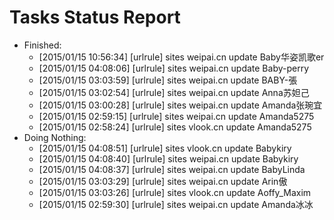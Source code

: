 Tasks Status Report
============

* Finished:
    * [2015/01/15 10:56:34] [urlrule] sites weipai.cn update Baby华姿凯歌er
    * [2015/01/15 04:08:06] [urlrule] sites weipai.cn update Baby-perry
    * [2015/01/15 03:03:59] [urlrule] sites weipai.cn update BABY-張
    * [2015/01/15 03:02:54] [urlrule] sites weipai.cn update Anna苏妲己
    * [2015/01/15 03:00:28] [urlrule] sites weipai.cn update Amanda张琬宜
    * [2015/01/15 02:59:15] [urlrule] sites weipai.cn update Amanda5275
    * [2015/01/15 02:58:24] [urlrule] sites vlook.cn update Amanda5275
* Doing Nothing:
    * [2015/01/15 04:08:51] [urlrule] sites vlook.cn update Babykiry
    * [2015/01/15 04:08:40] [urlrule] sites weipai.cn update Babykiry
    * [2015/01/15 04:08:37] [urlrule] sites weipai.cn update BabyLinda
    * [2015/01/15 03:03:29] [urlrule] sites weipai.cn update Arin傲
    * [2015/01/15 03:03:26] [urlrule] sites vlook.cn update Aoffy_Maxim
    * [2015/01/15 02:59:30] [urlrule] sites weipai.cn update Amanda冰冰
